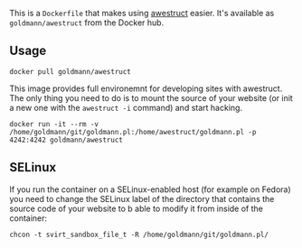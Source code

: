 This is a `Dockerfile` that makes using [awestruct](http://awestruct.org/)
easier. It's available as `goldmann/awestruct` from the Docker hub.

## Usage

    docker pull goldmann/awestruct

This image provides full environemnt for developing sites with awestruct. The
only thing you need to do is to mount the source of your website (or init a new
one with the `awestruct -i` command) and start hacking.

    docker run -it --rm -v /home/goldmann/git/goldmann.pl:/home/awestruct/goldmann.pl -p 4242:4242 goldmann/awestruct

## SELinux

If you run the container on a SELinux-enabled host (for example on Fedora) you
need to change the SELinux label of the directory that contains the source code
of your website to b able to modify it from inside of the container:

    chcon -t svirt_sandbox_file_t -R /home/goldmann/git/goldmann.pl/
